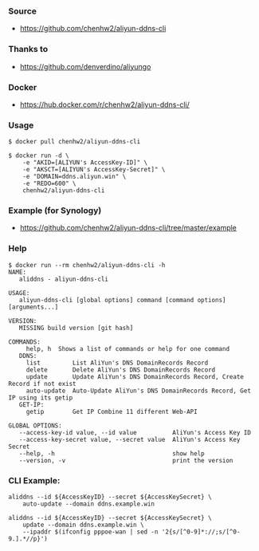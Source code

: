 ### Source
- https://github.com/chenhw2/aliyun-ddns-cli
  
### Thanks to
- https://github.com/denverdino/aliyungo
  
### Docker
- https://hub.docker.com/r/chenhw2/aliyun-ddns-cli/
  
### Usage
```
$ docker pull chenhw2/aliyun-ddns-cli

$ docker run -d \
    -e "AKID=[ALIYUN's AccessKey-ID]" \
    -e "AKSCT=[ALIYUN's AccessKey-Secret]" \
    -e "DOMAIN=ddns.aliyun.win" \
    -e "REDO=600" \
    chenhw2/aliyun-ddns-cli
```
  
### Example (for Synology)
- https://github.com/chenhw2/aliyun-ddns-cli/tree/master/example

### Help
```
$ docker run --rm chenhw2/aliyun-ddns-cli -h
NAME:
   aliddns - aliyun-ddns-cli

USAGE:
   aliyun-ddns-cli [global options] command [command options] [arguments...]

VERSION:
   MISSING build version [git hash]

COMMANDS:
     help, h  Shows a list of commands or help for one command
   DDNS:
     list         List AliYun's DNS DomainRecords Record
     delete       Delete AliYun's DNS DomainRecords Record
     update       Update AliYun's DNS DomainRecords Record, Create Record if not exist
     auto-update  Auto-Update AliYun's DNS DomainRecords Record, Get IP using its getip
   GET-IP:
     getip        Get IP Combine 11 different Web-API

GLOBAL OPTIONS:
   --access-key-id value, --id value          AliYun's Access Key ID
   --access-key-secret value, --secret value  AliYun's Access Key Secret
   --help, -h                                 show help
   --version, -v                              print the version
```
  
### CLI Example:
```
aliddns --id ${AccessKeyID} --secret ${AccessKeySecret} \
    auto-update --domain ddns.example.win

aliddns --id ${AccessKeyID} --secret ${AccessKeySecret} \
    update --domain ddns.example.win \
    --ipaddr $(ifconfig pppoe-wan | sed -n '2{s/[^0-9]*://;s/[^0-9.].*//p}')
```
